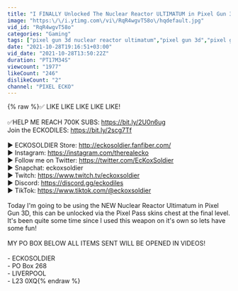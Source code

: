 ```yaml
---
title: "I FINALLY Unlocked The Nuclear Reactor ULTIMATUM in Pixel Gun 3D"
image: "https:\/\/i.ytimg.com\/vi\/RqR4wgvT58o\/hqdefault.jpg"
vid_id: "RqR4wgvT58o"
categories: "Gaming"
tags: ["pixel gun 3d nuclear reactor ultimatum","pixel gun 3d","pixel gun"]
date: "2021-10-28T19:16:51+03:00"
vid_date: "2021-10-28T13:50:22Z"
duration: "PT17M34S"
viewcount: "1977"
likeCount: "246"
dislikeCount: "2"
channel: "PIXEL ECKO"
---
```

{% raw %}✅ LIKE LIKE LIKE LIKE LIKE!<br /><br />✅HELP ME REACH 700K SUBS: <a rel="nofollow" target="blank" href="https://bit.ly/2U0n6ug">https://bit.ly/2U0n6ug</a><br />Join the ECKODILES: <a rel="nofollow" target="blank" href="https://bit.ly/2scg7Tf">https://bit.ly/2scg7Tf</a><br /><br />► ECKOSOLDIER Store: <a rel="nofollow" target="blank" href="http://eckosoldier.fanfiber.com/">http://eckosoldier.fanfiber.com/</a> <br />► Instagram:  <a rel="nofollow" target="blank" href="https://instagram.com/therealecko">https://instagram.com/therealecko</a><br />► Follow me on Twitter: <a rel="nofollow" target="blank" href="https://twitter.com/EcKoxSoldier">https://twitter.com/EcKoxSoldier</a><br />► Snapchat: eckoxsoldier<br />► Twitch: <a rel="nofollow" target="blank" href="https://www.twitch.tv/eckoxsoldier">https://www.twitch.tv/eckoxsoldier</a><br />► Discord: <a rel="nofollow" target="blank" href="https://discord.gg/eckodiles">https://discord.gg/eckodiles</a><br />► TikTok: <a rel="nofollow" target="blank" href="https://www.tiktok.com/@eckoxsoldier">https://www.tiktok.com/@eckoxsoldier</a><br /><br />Today I'm going to be using the NEW Nuclear Reactor Ultimatum in Pixel Gun 3D, this can be unlocked via the Pixel Pass skins chest at the final level. It's been quite some time since I used this weapon on it's own so lets have some fun!<br /><br />MY PO BOX BELOW ALL ITEMS SENT WILL BE OPENED IN VIDEOS!<br /><br />- ECKOSOLDIER   <br />- PO Box 268<br />- LIVERPOOL<br />- L23 0XQ{% endraw %}
